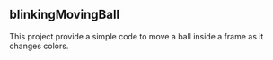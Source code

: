 ## blinkingMovingBall

This project provide a simple code to move a ball inside a frame as it changes colors.

